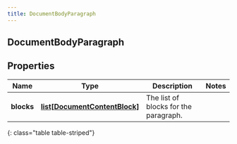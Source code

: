 ```yaml
---
title: DocumentBodyParagraph
---
```

## DocumentBodyParagraph

## Properties

|Name | Type | Description | Notes|
|------------ | ------------- | ------------- | -------------|
| **blocks** | [**list[DocumentContentBlock]**](DocumentContentBlock.html) | The list of blocks for the paragraph. | |
{: class="table table-striped"}


